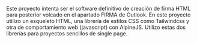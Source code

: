 Este proyecto intenta ser el software definitivo de creación de firma HTML para posterior volcado en el apartado FIRMA  de Outlook.
En este proyecto utilizo un esqueleto HTML, una librería de estilos CSS como Tailwindcss y otra de comportamiento web (javascript) con AlpineJS. Utilizo estas dos librerías para proyectos sencillos de single page.
